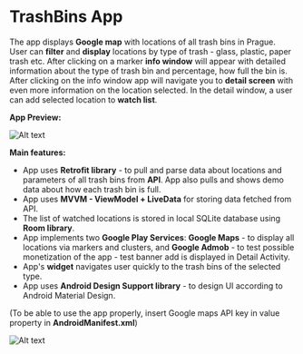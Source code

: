 # TrashBins App

The app displays **Google map** with locations of all trash bins in Prague. User can **filter** and **display** locations by type of trash - glass, plastic, paper trash etc. After clicking on a marker **info window** will appear with detailed information about the type of trash bin and percentage, how full the bin is. After clicking on the info window app will navigate you to **detail screen** with even more information on the location selected. In the detail window, a user can add selected location to **watch list**.

**App Preview:**

![Alt text](readme/OdpadkyPreview.gif?raw=true "App Preview")

**Main features:**
- App uses **Retrofit library** - to pull and parse data about locations and parameters of all trash bins from **API**. App also pulls and shows demo data about how each trash bin is full.
- App uses **MVVM - ViewModel + LiveData** for storing data fetched from API.
- The list of watched locations is stored in local SQLite database using **Room library**. 
- App implements two **Google Play Services**: **Google Maps** - to display all locations via markers and clusters, and **Google Admob** - to test possible monetization of the app - test banner add is displayed in Detail Activity.
- App's **widget** navigates user quickly to the trash bins of the selected type.
- App uses **Android Design Support library**  - to design UI according to Android Material Design.


(To be able to use the app properly, insert Google maps API key in value property in **AndroidManifest.xml**)

![Alt text](readme/manifestGoogleMapsAPI.png?raw=true "AndroidManifest.xml")
